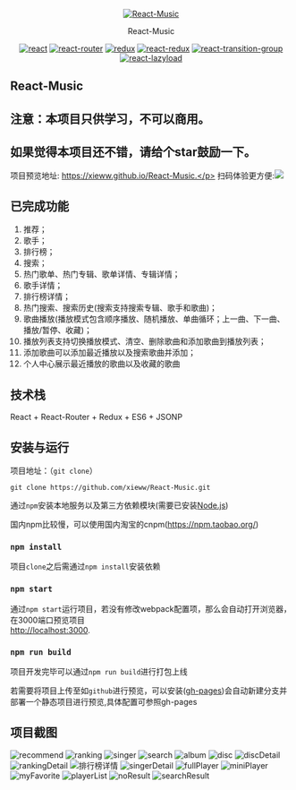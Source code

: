 <p align="center">
    <a href="https://xieww.github.io/React-Music">
        <img src="https://xieww.github.io/React-Music/favicon.ico" alt="React-Music"/>
    </a>
</p>
<p align="center">
    React-Music
</p>
<p align="center">
  <a href="https://github.com/facebook/react"><img src="https://img.shields.io/badge/react-v16.2.0-blue.svg" alt="react"></a>
  <a href="https://github.com/ReactTraining/react-router"><img src="https://img.shields.io/badge/react--router-v4.2.0-blue.svg" alt="react-router"></a>
  <a href="https://github.com/reactjs/redux"><img src="https://img.shields.io/badge/redux-v3.7.2-blue.svg" alt="redux"></a>
  <a href="https://github.com/reactjs/react-redux"><img src="https://img.shields.io/badge/react--redux-v5.0.6-blue.svg" alt="react-redux"></a>
  <a href="https://github.com/reactjs/react-transition-group"><img src="https://img.shields.io/badge/react--transition--group-v2.2.1-blue.svg" alt="react-transition-group"></a>
  <a href="https://github.com/jasonslyvia/react-lazyload"><img src="https://img.shields.io/badge/react--lazyload-v2.3.0-yellow.svg" alt="react-lazyload"></a>
</p>

## React-Music
## 注意：本项目只供学习，不可以商用。
## 如果觉得本项目还不错，请给个star鼓励一下。

项目预览地址: https://xieww.github.io/React-Music.</p>
扫码体验更方便:<img src="./screenshot/qr.png">

## 已完成功能

1. 推荐；
2. 歌手；
3. 排行榜；
4. 搜索；
5. 热门歌单、热门专辑、歌单详情、专辑详情；
6. 歌手详情；
7. 排行榜详情；
9. 热门搜索、搜索历史(搜索支持搜索专辑、歌手和歌曲)；
10. 歌曲播放(播放模式包含顺序播放、随机播放、单曲循环；上一曲、下一曲、播放/暂停、收藏)；
11. 播放列表支持切换播放模式、清空、删除歌曲和添加歌曲到播放列表；
12. 添加歌曲可以添加最近播放以及搜索歌曲并添加；
13. 个人中心展示最近播放的歌曲以及收藏的歌曲

## 技术栈

React + React-Router + Redux + ES6 + JSONP


## 安装与运行

项目地址：（`git clone`）
```shell
git clone https://github.com/xieww/React-Music.git
```

通过`npm`安装本地服务以及第三方依赖模块(需要已安装[Node.js](https://nodejs.org/))

国内npm比较慢，可以使用国内淘宝的cnpm(https://npm.taobao.org/)

### `npm install`

项目`clone`之后需通过`npm install`安装依赖

### `npm start`

通过`npm start`运行项目，若没有修改webpack配置项，那么会自动打开浏览器，在3000端口预览项目<br>
[http://localhost:3000](http://localhost:3000).

### `npm run build`

项目开发完毕可以通过`npm run build`进行打包上线

若需要将项目上传至如`github`进行预览，可以安装([gh-pages](https://github.com/tschaub/gh-pages))会自动新建分支并部署一个静态项目进行预览,具体配置可参照gh-pages

## 项目截图

<p>
    <img src="/screenshot/recommend.png" alt="recommend"/>
    <img src="./screenshot/ranking.png" alt="ranking"/>
    <img src="./screenshot/singer.png" alt="singer"/>
    <img src="./screenshot/search.png" alt="search"/>
    <img src="./screenshot/album.png" alt="album"/>
    <img src="./screenshot/disc.png" alt="disc"/>
    <img src="./screenshot/discDetail.png" alt="discDetail"/>
    <img src="./screenshot/rankingDetail.png" alt="rankingDetail"/>
    <img src="./screenshot/rankingDetail01.png" alt="排行榜详情"/>
    <img src="./screenshot/singerDetail.png" alt="singerDetail"/>
    <img src="./screenshot/fullPlayer.png" alt="fullPlayer"/>
    <img src="./screenshot/miniPlayer.png" alt="miniPlayer"/>
    <img src="./screenshot/myFavorite.png" alt="myFavorite"/>
    <img src="./screenshot/playerList.png" alt="playerList"/>
    <img src="./screenshot/noResult.png" alt="noResult"/>
    <img src="./screenshot/searchResult.png" alt="searchResult"/>
  
</p>